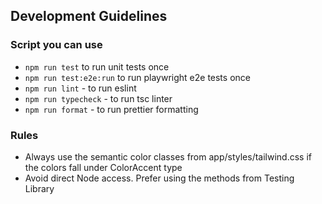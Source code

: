 ## Development Guidelines

### Script you can use

- `npm run test` to run unit tests once
- `npm run test:e2e:run` to run playwright e2e tests once
- `npm run lint` - to run eslint
- `npm run typecheck` - to run tsc linter
- `npm run format` - to run prettier formatting

### Rules

- Always use the semantic color classes from app/styles/tailwind.css if the colors fall under ColorAccent type
- Avoid direct Node access. Prefer using the methods from Testing Library
